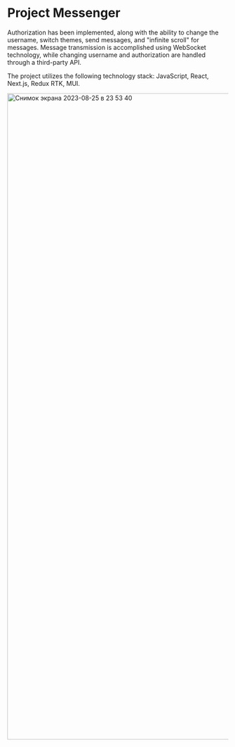 # Project Messenger

Authorization has been implemented, along with the ability to change the username, switch themes, send messages, and "infinite scroll" for messages. Message transmission is accomplished using WebSocket technology, while changing username and authorization are handled through a third-party API.

The project utilizes the following technology stack: 
JavaScript, React, Next.js, Redux RTK, MUI.

<img width="1470" alt="Снимок экрана 2023-08-25 в 23 53 40" src="https://github.com/pipupopi/messenger/assets/108987663/cf21a450-ecfa-4de2-b39f-30d0784b4f6e">
